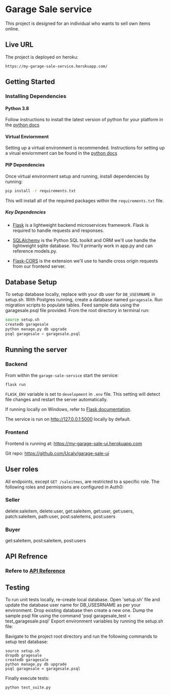 # Garage Sale service

This project is designed for an individual who wants to sell own items online.

## Live URL
The project is deployed on heroku:
```
https://my-garage-sale-service.herokuapp.com/
```

## Getting Started

### Installing Dependencies

#### Python 3.8

Follow instructions to install the latest version of python for your platform in the [python docs](https://docs.python.org/3/using/unix.html#getting-and-installing-the-latest-version-of-python)

#### Virtual Enviornment

Setting up a virtual environment is recommended. Instructions for setting up a virual enviornment can be found in the [python docs](https://packaging.python.org/guides/installing-using-pip-and-virtual-environments/)

#### PIP Dependencies

Once virtual environment setup and running, install dependencies by running:

```bash
pip install -r requirements.txt
```

This will install all of the required packages within the `requirements.txt` file.

##### Key Dependencies

- [Flask](http://flask.pocoo.org/)  is a lightweight backend microservices framework. Flask is required to handle requests and responses.

- [SQLAlchemy](https://www.sqlalchemy.org/) is the Python SQL toolkit and ORM we'll use handle the lightweight sqlite database. You'll primarily work in app.py and can reference models.py. 

- [Flask-CORS](https://flask-cors.readthedocs.io/en/latest/#) is the extension we'll use to handle cross origin requests from our frontend server. 

## Database Setup
To setup database locally, replace with your db user for `DB_USESRNAME` in setup.sh.  With Postgres running, create a database named `garagesale`. Run migration scripts to populate tables.  Feed sample data using the garagesale.psql file provided. From the root directory in terminal run:
```bash
source setup.sh
createdb garagesale
python manage.py db upgrade
psql garagesale < garagesale.psql
```

## Running the server

### Backend
From within the `garage-sale-service` start the service:

```bash
flask run
```

`FLASK_ENV` variable is set to `development` in `.env` file.  This setting will detect file changes and restart the server automatically.

If running locally on Windows, refer to [Flask documentation](https://flask.palletsprojects.com).

The service is run on http://127.0.0.1:5000 locally by default.

### Frontend

Frontend is running at: https://my-garage-sale-ui.herokuapp.com

Git repo: https://github.com/Ucaly/garage-sale-ui

## User roles

All endpoints, except `GET /saleitmes`, are restricted to a specific role. The following roles and permissions are configured in Auth0:

### Seller
delete:saleitem, delete:user, get:saleitem, get:user, get:users, patch:saleitem, path:user, post:saleitems, post:users
### Buyer
get:saleitem, post:saleitem, post:users

## API Refrence

### Refere to [API Reference](./API.md)

## Testing

To run unit tests locally, re-create local database.  Open 'setup.sh' file and update the database user name for DB_USESRNAME as per your environment. Drop existing database then create a new one. 
Dump the sample psql file using the command 'psql garagesale_test < test_garagesale.psql'
Export environment variables by running the setup.sh file:

Bavigate to the project root directory and run the following commands to setup test database:
```
source setup.sh
dropdb gragesale
createdb garagesale
python manage.py db upgrade
psql garagesale < garagesale.psql
```

Finally execute tests:
```
python test_suite.py
```

